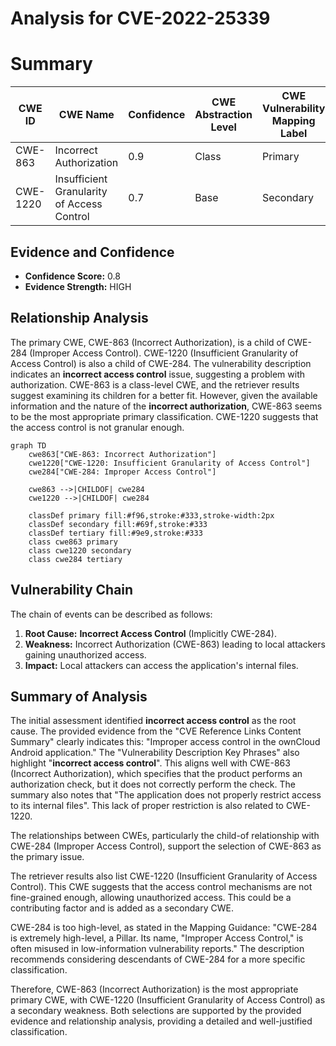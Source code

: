 # Analysis for CVE-2022-25339

# Summary
| CWE ID | CWE Name | Confidence | CWE Abstraction Level | CWE Vulnerability Mapping Label | CWE-Vulnerability Mapping Notes |
|---|---|---|---|---|---|
| CWE-863 | Incorrect Authorization | 0.9 | Class | Primary | Allowed-with-Review |
| CWE-1220 | Insufficient Granularity of Access Control | 0.7 | Base | Secondary | Allowed |

## Evidence and Confidence

*   **Confidence Score:** 0.8
*   **Evidence Strength:** HIGH

## Relationship Analysis
The primary CWE, CWE-863 (Incorrect Authorization), is a child of CWE-284 (Improper Access Control). CWE-1220 (Insufficient Granularity of Access Control) is also a child of CWE-284. The vulnerability description indicates an **incorrect access control** issue, suggesting a problem with authorization. CWE-863 is a class-level CWE, and the retriever results suggest examining its children for a better fit. However, given the available information and the nature of the **incorrect authorization**, CWE-863 seems to be the most appropriate primary classification. CWE-1220 suggests that the access control is not granular enough.

```mermaid
graph TD
    cwe863["CWE-863: Incorrect Authorization"]
    cwe1220["CWE-1220: Insufficient Granularity of Access Control"]
    cwe284["CWE-284: Improper Access Control"]

    cwe863 -->|CHILDOF| cwe284
    cwe1220 -->|CHILDOF| cwe284

    classDef primary fill:#f96,stroke:#333,stroke-width:2px
    classDef secondary fill:#69f,stroke:#333
    classDef tertiary fill:#9e9,stroke:#333
    class cwe863 primary
    class cwe1220 secondary
    class cwe284 tertiary
```

## Vulnerability Chain
The chain of events can be described as follows:
1.  **Root Cause:** **Incorrect Access Control** (Implicitly CWE-284).
2.  **Weakness:** Incorrect Authorization (CWE-863) leading to local attackers gaining unauthorized access.
3.  **Impact:** Local attackers can access the application's internal files.

## Summary of Analysis
The initial assessment identified **incorrect access control** as the root cause. The provided evidence from the "CVE Reference Links Content Summary" clearly indicates this: "Improper access control in the ownCloud Android application." The "Vulnerability Description Key Phrases" also highlight "**incorrect access control**". This aligns well with CWE-863 (Incorrect Authorization), which specifies that the product performs an authorization check, but it does not correctly perform the check. The summary also notes that "The application does not properly restrict access to its internal files". This lack of proper restriction is also related to CWE-1220.

The relationships between CWEs, particularly the child-of relationship with CWE-284 (Improper Access Control), support the selection of CWE-863 as the primary issue.

The retriever results also list CWE-1220 (Insufficient Granularity of Access Control). This CWE suggests that the access control mechanisms are not fine-grained enough, allowing unauthorized access. This could be a contributing factor and is added as a secondary CWE.

CWE-284 is too high-level, as stated in the Mapping Guidance: "CWE-284 is extremely high-level, a Pillar. Its name, "Improper Access Control," is often misused in low-information vulnerability reports." The description recommends considering descendants of CWE-284 for a more specific classification.

Therefore, CWE-863 (Incorrect Authorization) is the most appropriate primary CWE, with CWE-1220 (Insufficient Granularity of Access Control) as a secondary weakness. Both selections are supported by the provided evidence and relationship analysis, providing a detailed and well-justified classification.